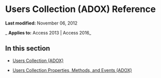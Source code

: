 
# Users Collection (ADOX) Reference

 **Last modified:** November 06, 2012

 _ **Applies to:** Access 2013 | Access 2016_

## In this section


- [Users Collection (ADOX)](bc61c862-1637-02e7-4b56-5ad984bdbcb0.md)
    
- [Users Collection Properties, Methods, and Events (ADOX)](b15b153c-6234-514e-29c5-831801b5259b.md)
    
